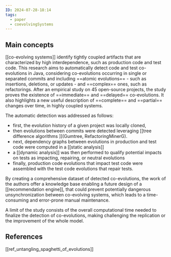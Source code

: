 ```yaml
---
ID: 2024-07-28-18:14
tags:
  - paper
  - coevolvingSystems
---
```

## Main concepts

[[co-evolving systems]] identify tightly coupled artifacts that are characterized by high interdependence, such as production code and test code.
This research aims to automatically detect code and test co-evolutions in Java, considering co-evolutions occurring in single or separated commits and including ==atomic evolutions== - such as insertions, deletions, or updates - and ==complex== ones, such as refactorings.
After an empirical study on 45 open-source projects, the study proves the existence of ==immediate== and ==delayed== co-evolutions. It also highlights a new useful description of ==complete== and ==partial== changes over time, in highly coupled systems. 

The automatic detection was addressed as follows:
- first, the evolution history of a given project was locally cloned,
- then evolutions between commits were detected leveraging [[tree difference algorithms ]](Gumtree, RefactoringMinerG).
- next, dependency graphs between evolutions in production and test code were computed in a [[static analysis]]
- a [[dynamic analysis]] was then performed to qualify potential impacts on tests as impacting, repairing, or neutral evolutions
- finally, production code evolutions that impact test code were assembled with the test code evolutions that repair tests.

By creating a comprehensive dataset of detected co-evolutions, the work of the authors offer a knowledge base enabling a future design of a [[recommendation engine]], that could prevent potentially dangerous unsynchronization between co-evolving systems, which leads to a time-consuming and error-prone manual maintenance.

A limit of the study consists of the overall computational time needed to finalize the detection of co-evolutions, making challenging the replication or the improvement of the whole model.

## References
[[ref_untangling_spaghetti_of_evolutions]]